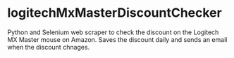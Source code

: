 # logitechMxMasterDiscountChecker
Python and Selenium web scraper to check the discount on the Logitech MX Master mouse on Amazon. Saves the discount daily and sends an email when the discount chnages.
